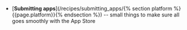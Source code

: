 * [**Submitting apps**](/recipes/submitting_apps/{% section platform %}{{page.platform}}{% endsection %}) -- small things to make sure all goes smoothly with the App Store
